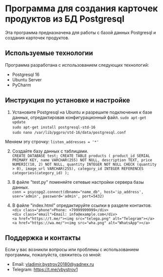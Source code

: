 # Программа для создания карточек продуктов из БД Postgresql

Эта программа предназначена для работы с базой данных Postgresql и создания карточек продуктов.

## Используемые технологии

Программа разработана с использованием следующих технологий:

- Postgresql 16
- Ubuntu Server
- PyCharm

## Инструкция по установке и настройке

1. Установите Postgresql на Ubuntu и разрешите подключения к базе данных, отредактировав конфигурационный файл.
`sudo apt-get update`<br/>
`sudo apt-get install postgresql-std-16`<br/>
`sudo nano /var/lib/pgpro/std-16/data/postgresql.conf`<br/>

Меняем эту строчку:
`listen_addresses = '*'`<br/>

2. Создайте базу данных с таблицами.<br/>
`CREATE DATABASE test;
 CREATE TABLE products (
 product_id SERIAL PRIMARY KEY,
 name VARCHAR(255) NOT NULL,
 description TEXT,
 price NUMERIC(10, 2) NOT NULL,
 quantity INTEGER NOT NULL CHECK (quantity > 0),
 image_url VARCHAR(255),
 category_id INTEGER REFERENCES categories(category_id)
 );`<br/>
 
3. В файле "test.py" поменяйте сетевые настройки сервера базы данных.<br/>
`conn = psycopg2.connect(dbname="name_db", host='ip_address', user='admin', password='admin', port=5432)`

5. В файле "index.html" отредактируйте ссылки в разделе контактов.<br/>
`<div class="phone">Phone: +79999999999</div>`<br/>
`<div class="email">Email: info@example.com</div>`<br/>
`<a href="https://t.me/"><img src="telega.png" alt="Telegram"></a>`<br/>
`<a href="https://wa.me/"><img src="wha.png" alt="WhatsApp"></a>`<br/>

## Поддержка и контакты

Если у вас возникли вопросы или проблемы с использованием программы, пожалуйста, свяжитесь со мной:

- Email: vladimir.bystrov20180@yadnex.ru
- Telegram: https://t.me/vbystrov1
